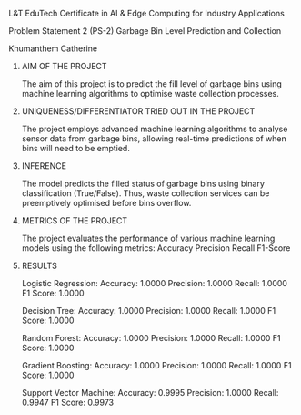 L&T EduTech
Certificate in AI & Edge Computing 
for Industry Applications

Problem Statement 2 (PS-2)
Garbage Bin Level Prediction and Collection

Khumanthem Catherine


1. AIM OF THE PROJECT

   The aim of this project is to predict the fill level of garbage bins using machine learning algorithms to optimise waste collection processes.
   

3. UNIQUENESS/DIFFERENTIATOR TRIED OUT IN THE PROJECT

   The project employs advanced machine learning algorithms to analyse sensor data from garbage bins, allowing real-time predictions of when bins will need to be emptied.


3. INFERENCE

   The model predicts the filled status of garbage bins using binary classification (True/False). Thus, waste collection services can be preemptively optimised before bins overflow.


4. METRICS OF THE PROJECT

   The project evaluates the performance of various machine learning models using the following metrics:
   Accuracy
   Precision
   Recall
   F1-Score


5. RESULTS

   Logistic Regression:
  Accuracy: 1.0000
  Precision: 1.0000
  Recall: 1.0000
  F1 Score: 1.0000
  
   Decision Tree:
  Accuracy: 1.0000
  Precision: 1.0000
  Recall: 1.0000
  F1 Score: 1.0000
  
   Random Forest:
  Accuracy: 1.0000
  Precision: 1.0000
  Recall: 1.0000
  F1 Score: 1.0000
  
   Gradient Boosting:
  Accuracy: 1.0000
  Precision: 1.0000
  Recall: 1.0000
  F1 Score: 1.0000
  
   Support Vector Machine:
  Accuracy: 0.9995
  Precision: 1.0000
  Recall: 0.9947
  F1 Score: 0.9973
